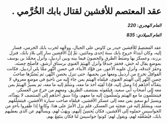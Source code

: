 <h1 dir="rtl">عقد المعتصم للأفشين لقتال بابك الخُرَّمي .</h1>

<h5 dir="rtl">العام الهجري:  220

العام الميلادي: 835

</h5>

<p dir="rtl">عقد المعتصِمُ للأفشين حيدر بن كاوس على الجبال، ووجَّهه لحرب بابك الخرمي، فسار إليه، وكان ابتداءُ خروجِ بابك سنةَ إحدى ومائتين، ثمَّ إنَّ الأفشين سار إلى بلادِ بابك، فنزل برزند، وعسكَرَ بها وضبَطَ الطرق والحصونَ فيما بينه وبين أردبيل، وأنزل محمَّدَ بن يوسف بموضعٍ يقال له خش، فحفرَ خندقًا وأنزل الهيثمَ الغنوي برستاق أرشق، فأصلح حِصنَه، وحفَرَ خَندقَه، وأنزل علويه الأعور، من قوَّاد الأبناء، في حصنِ النَّهرِ ممَّا يلي أردبيل، فكانت القوافِلُ تخرج من أردبيل ومعها من يحميها، حتى تنزل بحصنِ النَّهر، ثم يُسَيِّرُها صاحبُ حِصنِ النَّهرِ إلى الهيثم الغنوي، فيلقاه الهيثم بمن جاء إليه من ناحيةٍ في موضعٍ معروفٍ لا يتعَدَّاه أحَدُهم إذا وصل إليه، فإذا لَقِيَه أخذ ما معه، وسَلَّمَ إليه ما معه، ثم يسيرُ الهيثمُ بمن معه إلى أصحابِ أبي سعيد، فيلقونَه بمنتصف الطريق، ومعهم من خرجَ من العسكر، فيتسَلَّمون ما مع الهيثم ويُسلِّمونَ إليه ما معهم، وإذا سبق أحدُهم إلى المنتصف لا يتعدَّاه، ويسيرُ أبو سعيدٍ بمن معه إلى عسكر الأفشين، فيلقاه صاحب سيارة الأفشين، فيتسَلَّمُهم منه، ويسَلِّمُ إليه مَن صَحِبَه من العسكر، فلم يزل الأمرُ على هذا. وكانوا إذا ظَفِروا بأحدٍ من الجواسيس حملوه إلى الأفشين، فكان يُحسِنُ إليهم، ويهَبُ لهم، ويسألُهم عن الذي يعطيهم بابك، فيُضَعِّفُه لهم، ويقول لهم: كونوا جواسيسَ لنا فكان ينتَفِعُ بهم.</p></br>
